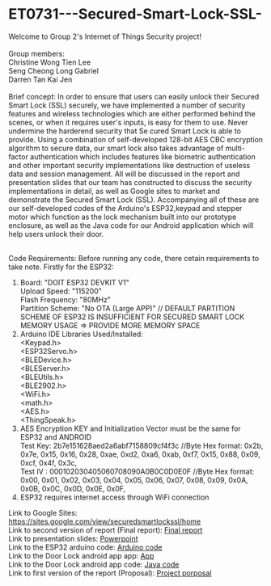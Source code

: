 # ET0731---Secured-Smart-Lock-SSL- <br>
Welcome to Group 2's Internet of Things Security project! <br><br>
Group members: <br> Christine Wong Tien Lee <br>
               Seng Cheong Long Gabriel <br>
               Darren Tan Kai Jen <br><br>
Brief concept: In order to ensure that users can easily unlock their Secured Smart Lock (SSL) securely, we have implemented a number of security features and wireless technologies which are either performed behind the scenes, or when it requires user's inputs, is easy for them to use. Never undermine the harderend security that Se cured Smart Lock is able to provide. Using a combination of self-developed 128-bit AES CBC encryption algorithm to secure data, our smart lock also takes advantage of multi-factor authentication which includes features like biometric authentication and other important security implementations like destruction of useless data and session management. All will be discussed in the report and presentation slides that our team has constructed to discuss the security implementations in detail, as well as Google sites to market and demonstrate the Secured Smart Lock (SSL). Accompanying all of these are our self-developed codes of the Arduino's ESP32,keypad and stepper motor which function as the lock mechanism built into our prototype enclosure, as well as the Java code for our Android application which will help users unlock their door. <br><br>

Code Requirements:
Before running any code, there cetain requirements to take note. Firstly for the ESP32:<br>
1. Board: "DOIT ESP32 DEVKIT V1"<br>
   Upload Speed: "115200"<br>
   Flash Frequency: "80MHz"<br>
   Partition Scheme: "No OTA (Large APP)"  // DEFAULT PARTITION SCHEME OF ESP32 IS INSUFFICIENT FOR SECURED SMART LOCK MEMORY USAGE => PROVIDE MORE MEMORY SPACE<br>
2. Arduino IDE Libraries Used/Installed:<br>
   <Keypad.h><br>
   <ESP32Servo.h><br>
   <BLEDevice.h><br>
   <BLEServer.h><br>
   <BLEUtils.h><br>
   <BLE2902.h><br>
   <WiFi.h><br>
   <math.h><br>
   <AES.h><br>
   <ThingSpeak.h>
 3. AES Encryption KEY and Initialization Vector must be the same for ESP32 and ANDROID<br>
   Test Key: 2b7e151628aed2a6abf7158809cf4f3c //Byte Hex format: 0x2b, 0x7e, 0x15, 0x16, 0x28, 0xae, 0xd2, 0xa6, 0xab, 0xf7, 0x15, 0x88, 0x09, 0xcf, 0x4f, 0x3c,<br> 
   Test IV : 000102030405060708090A0B0C0D0E0F //Byte Hex format: 0x00, 0x01, 0x02, 0x03, 0x04, 0x05, 0x06, 0x07, 0x08, 0x09, 0x0A, 0x0B, 0x0C, 0x0D, 0x0E, 0x0F,<br>
 4. ESP32 requires internet access through WiFi connection<br>
      
Link to Google Sites: https://sites.google.com/view/securedsmartlockssl/home <br>
Link to second version of report (Final report): <a href="https://github.com/itsCWTL/ET0731---Secured-Smart-Lock-SSL-/blob/main/Grp2_ver2.pdf">Final report</a><br>
Link to presentation slides: <a href="https://github.com/itsCWTL/ET0731---Secured-Smart-Lock-SSL-/blob/main/Grp2_PPT.pptx">Powerpoint</a><br>
Link to the ESP32 arduino code: <a href="https://github.com/itsCWTL/ET0731---Secured-Smart-Lock-SSL-/blob/main/IOTS_Project_Group2_Code_Finalver2.ino">Arduino code</a><br>
Link to the Door Lock android app app: <a href="https://github.com/itsCWTL/ET0731---Secured-Smart-Lock-SSL-/blob/main/DoorUnlock.apk">App</a><br>
Link to the Door Lock android app code: <a href="https://github.com/itsCWTL/ET0731---Secured-Smart-Lock-SSL-/blob/main/DoorUnlock.zip">Java code</a><br>
Link to first version of the report (Proposal): <a href="https://github.com/itsCWTL/ET0731---Secured-Smart-Lock-SSL-/blob/main/Grp2_ver1.pdf">Project porposal</a>
